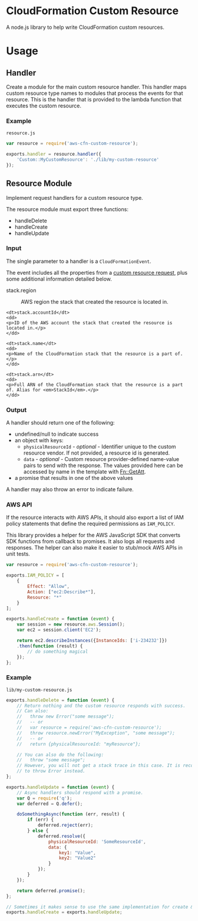 # CloudFormation Custom Resource

A node.js library to help write CloudFormation custom resources.

# Usage

## Handler

Create a module for the main custom resource handler. This handler maps custom
resource type names to modules that process the events for that resource. This
is the handler that is provided to the lambda function that executes the custom
resource.

### Example

`resource.js`

```javascript
var resource = require('aws-cfn-custom-resource');

exports.handler = resource.handler({
    'Custom::MyCustomResource': './lib/my-custom-resource'
});
```

## Resource Module

Implement request handlers for a custom resource type.

The resource module must export three functions:

* handleDelete
* handleCreate
* handleUpdate

### Input

The single parameter to a handler is a `CloudFormationEvent`.

The event includes all the properties from a [custom resource request](http://docs.aws.amazon.com/AWSCloudFormation/latest/UserGuide/crpg-ref-requests.html),
plus some additional information detailed below.

<dl>
    <dt>stack.region</dt>
    <dd>
    <p>AWS region the stack that created the resource is located in.</p>
    </dd>

    <dt>stack.accountId</dt>
    <dd>
    <p>ID of the AWS account the stack that created the resource is located in.</p>
    </dd>

    <dt>stack.name</dt>
    <dd>
    <p>Name of the CloudFormation stack that the resource is a part of.</p>
    </dd>

    <dt>stack.arn</dt>
    <dd>
    <p>Full ARN of the CloudFormation stack that the resource is a part of. Alias for <em>StackId</em>.</p>
    </dd>
</dl>

### Output

A handler should return one of the following:

* undefined/null to indicate success
* an object with keys:
  * `physicalResourceId` - _optional_ - Identifier unique to the custom resource
    vendor. If not provided, a resource id is generated.
  * `data` - _optional_ - Custom resource provider-defined name-value pairs to send
    with the response. The values provided here can be accessed by name in
    the template with <a href="http://docs.aws.amazon.com/AWSCloudFormation/latest/UserGuide/intrinsic-function-reference-getatt.html">Fn::GetAtt</a>.
* a promise that results in one of the above values

A handler may also throw an error to indicate failure.

### AWS API

If the resource interacts with AWS APIs, it should also export a list of IAM
policy statements that define the required permissions as `IAM_POLICY`.

This library provides a helper for the AWS JavaScript SDK that converts SDK
functions from callback to promises. It also logs all requests and responses.
The helper can also make it easier to stub/mock AWS APIs in unit tests.

```javascript
var resource = require('aws-cfn-custom-resource');

exports.IAM_POLICY = [
    {
        Effect: "Allow",
        Action: ["ec2:Describe*"],
        Resource: "*"
    }
];

exports.handleCreate = function (event) {
    var session = new resource.aws.Session();
    var ec2 = session.client('EC2');

    return ec2.describeInstances({InstanceIds: ['i-234232']})
    .then(function (result) {
        // do something magical
    });
};
```

### Example

`lib/my-custom-resource.js`

```javascript
exports.handleDelete = function (event) {
    // Return nothing and the custom resource responds with success.
    // Can also:
    //   throw new Error("some message");
    //   -- or
    //   var resource = require('aws-cfn-custom-resource');
    //   throw resource.newError("MyException", "some message");
    //   -- or
    //   return {physicalResourceId: "myResource"};

    // You can also do the following:
    //   throw "some message";
    // However, you will not get a stack trace in this case. It is recommended
    // to throw Error instead.
};

exports.handleUpdate = function (event) {
    // Async handlers should respond with a promise.
    var Q = require('q');
    var deferred = Q.defer();

    doSomethingAsync(function (err, result) {
        if (err) {
            deferred.reject(err);
        } else {
            deferred.resolve({
                physicalResourceId: 'SomeResourceId',
                data: {
                    key1: "Value",
                    key2: "Value2"
                }
            });
        }
    });

    return deferred.promise();
};

// Sometimes it makes sense to use the same implementation for create & update.
exports.handleCreate = exports.handleUpdate;
```
